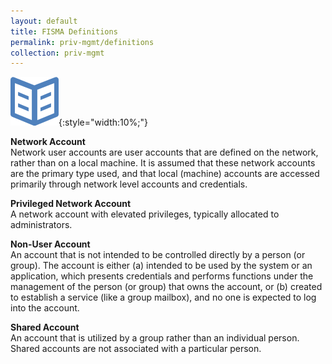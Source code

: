 ```yaml
---
layout: default
title: FISMA Definitions
permalink: priv-mgmt/definitions
collection: priv-mgmt
---
```

![book logo](../img/book.png){:style="width:10%;"}

**Network Account** <br>
Network user accounts are user accounts that are defined on the network, rather than on a local machine. It is assumed that these network accounts are the primary type used, and that local (machine) accounts are accessed primarily through network level accounts and credentials.

**Privileged Network Account** <br>
A network account with elevated privileges, typically allocated to administrators.

**Non-User Account** <br>
An account that is not intended to be controlled directly by a person (or group). The account is either (a) intended to be used by the system or an application, which presents credentials and performs functions under the management of the person (or group) that owns the account, or (b) created to establish a service (like a group mailbox), and no one is expected to log into the account.

**Shared Account** <br>
An account that is utilized by a group rather than an individual person. Shared accounts are not associated with a particular person.
